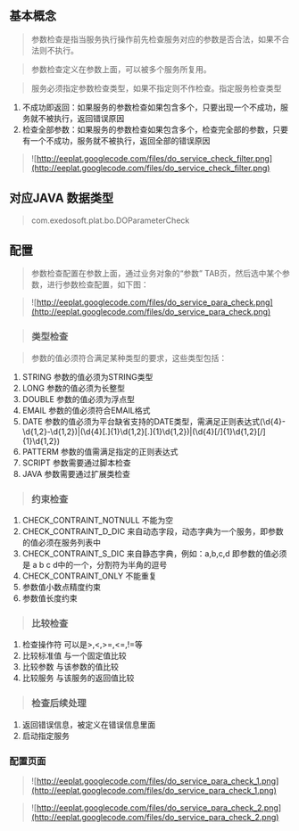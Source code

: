 ## 基本概念 ##

> 参数检查是指当服务执行操作前先检查服务对应的参数是否合法，如果不合法则不执行。

> 参数检查定义在参数上面，可以被多个服务所复用。

> 服务必须指定参数检查类型，如果不指定则不作检查。指定服务检查类型

  1. 不成功即返回：如果服务的参数检查如果包含多个，只要出现一个不成功，服务就不被执行，返回错误原因
  1. 检查全部参数：如果服务的参数检查如果包含多个，检查完全部的参数，只要有一个不成功，服务就不被执行，返回全部的错误原因


> ![http://eeplat.googlecode.com/files/do_service_check_filter.png](http://eeplat.googlecode.com/files/do_service_check_filter.png)

## 对应JAVA 数据类型 ##
> com.exedosoft.plat.bo.DOParameterCheck

## 配置 ##

> 参数检查配置在参数上面，通过业务对象的“参数” TAB页，然后选中某个参数，进行参数检查配置，如下图：

> ![http://eeplat.googlecode.com/files/do_service_para_check.png](http://eeplat.googlecode.com/files/do_service_para_check.png)

> ### 类型检查 ###

> 参数的值必须符合满足某种类型的要求，这些类型包括：

  1. STRING  参数的值必须为STRING类型
  1. LONG    参数的值必须为长整型
  1. DOUBLE  参数的值必须为浮点型
  1. EMAIL   参数的值必须符合EMAIL格式
  1. DATE    参数的值必须为平台缺省支持的DATE类型，需满足正则表达式(\\d{4}-\\d{1,2}-\\d{1,2})|(\\d{4}[.]{1}\\d{1,2}[.]{1}\\d{1,2})|(\\d{4}[/]{1}\\d{1,2}[/]{1}\\d{1,2})
  1. PATTERM  参数的值需满足指定的正则表达式
  1. SCRIPT  参数需要通过脚本检查
  1. JAVA    参数需要通过扩展类检查

> ### 约束检查 ###

  1. CHECK\_CONTRAINT\_NOTNULL  不能为空
  1. CHECK\_CONTRAINT\_D\_DIC  来自动态字段，动态字典为一个服务，即参数的值必须在服务列表中
  1. CHECK\_CONTRAINT\_S\_DIC  来自静态字典，例如：a,b,c,d  即参数的值必须是 a b c d中的一个，分割符为半角的逗号
  1. CHECK\_CONTRAINT\_ONLY 不能重复
  1. 参数值小数点精度约束
  1. 参数值长度约束


> ### 比较检查 ###

  1. 检查操作符 可以是>,<,>=,<=,!=等
  1. 比较标准值  与一个固定值比较
  1. 比较参数   与该参数的值比较
  1. 比较服务   与该服务的返回值比较

> ### 检查后续处理 ###

  1. 返回错误信息，被定义在错误信息里面
  1. 启动指定服务


### 配置页面 ###

> ![http://eeplat.googlecode.com/files/do_service_para_check_1.png](http://eeplat.googlecode.com/files/do_service_para_check_1.png)

> ![http://eeplat.googlecode.com/files/do_service_para_check_2.png](http://eeplat.googlecode.com/files/do_service_para_check_2.png)





